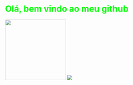 <font color="lime"><h1>Olá, bem vindo ao meu github</h1></font>
<div style="align="center">
	<img style="height: 200px" src="https://github-readme-stats.vercel.app/api/top-langs/?username=MrZkexe&layout=compact&langs_count=7&theme=gotham">
	<img src="https://github-readme-stats.vercel.app/api?username=MrZkexe&show_icons=true&theme=gotham&include_all_commits=true&count_private=true">
</div>
